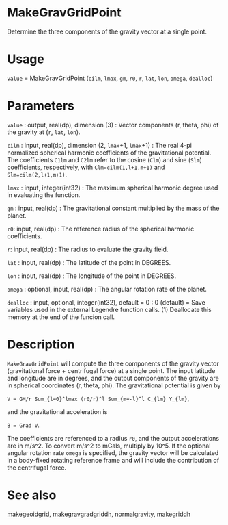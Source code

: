 # MakeGravGridPoint

Determine the three components of the gravity vector at a single point.

# Usage

`value` = MakeGravGridPoint (`cilm`, `lmax`, `gm`, `r0`, `r`, `lat`, `lon`, `omega`, `dealloc`)

# Parameters

`value` : output, real(dp), dimension (3)
:   Vector components (r, theta, phi) of the gravity at (`r`, `lat`, `lon`).

`cilm` : input, real(dp), dimension (2, `lmax`+1, `lmax`+1)
:   The real 4-pi normalized spherical harmonic coefficients of the gravitational potential. The coefficients `C1lm` and `C2lm` refer to the cosine (`Clm`) and sine (`Slm`) coefficients, respectively, with `Clm=cilm(1,l+1,m+1)` and `Slm=cilm(2,l+1,m+1)`.

`lmax` : input, integer(int32)
:   The maximum spherical harmonic degree used in evaluating the function.

`gm` : input, real(dp)
:   The gravitational constant multiplied by the mass of the planet.

`r0`: input, real(dp)
:   The reference radius of the spherical harmonic coefficients.

`r`: input, real(dp)
:   The radius to evaluate the gravity field.

`lat` : input, real(dp)
:   The latitude of the point in DEGREES.

`lon` : input, real(dp)
:   The longitude of the point in DEGREES.

`omega` : optional, input, real(dp)
:   The angular rotation rate of the planet.

`dealloc` : input, optional, integer(int32), default = 0
:   0 (default) = Save variables used in the external Legendre function calls. (1) Deallocate this memory at the end of the funcion call.

# Description

`MakeGravGridPoint` will compute the three components of the gravity vector (gravitational force + centrifugal force) at a single point. The input latitude and longitude are in degrees, and the output components of the gravity are in spherical coordinates (r, theta, phi). The gravitational potential is given by

`V = GM/r Sum_{l=0}^lmax (r0/r)^l Sum_{m=-l}^l C_{lm} Y_{lm}`,

and the gravitational acceleration is

`B = Grad V`.

The coefficients are referenced to a radius `r0`, and the output accelerations are in m/s^2. To convert m/s^2 to mGals, multiply by 10^5. If the optional angular rotation rate `omega` is specified, the gravity vector will be calculated in a body-fixed rotating reference frame and will include the contribution of the centrifugal force.

# See also

[makegeoidgrid](makegeoidgrid.html), [makegravgradgriddh](makegravgradgriddh.html), [normalgravity](normalgravity.html), [makegriddh](makegriddh.html)